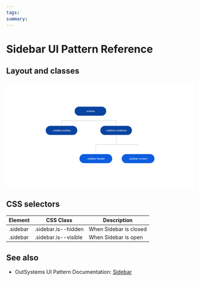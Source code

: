 ```yaml
---
tags:
summary: 
---
```


# Sidebar UI Pattern Reference

## Layout and classes

![](<images/sidebar-image-3.png>)

## CSS selectors

| **Element** |  **CSS Class** |  **Description**  |
| --- | --- | --- |
| .sidebar | .sidebar.is--hidden |  When Sidebar is closed  |
| .sidebar | .sidebar.is--visible |  When Sidebar is open  |



 ## See also

* OutSystems UI Pattern Documentation: [Sidebar](https://success.outsystems.com/Documentation/11/Developing_an_Application/Design_UI/Patterns/Using_Web_Patterns/Navigation/Sidebar)

